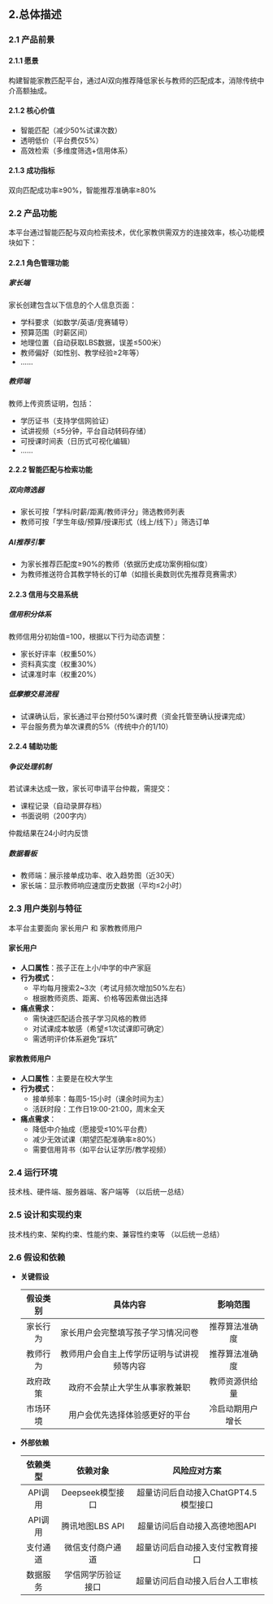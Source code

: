 ## 2.总体描述

### 2.1 产品前景

#### 2.1.1 愿景

构建智能家教匹配平台，通过AI双向推荐降低家长与教师的匹配成本，消除传统中介高额抽成。

#### 2.1.2 核心价值

- 智能匹配（减少50%试课次数）
- 透明低价（平台费仅5%）
- 高效检索（多维度筛选+信用体系）

#### 2.1.3 成功指标

双向匹配成功率≥90%，智能推荐准确率≥80%

### 2.2 产品功能

本平台通过智能匹配与双向检索技术，优化家教供需双方的连接效率，核心功能模块如下：

#### 2.2.1 角色管理功能

##### 家长端

家长创建包含以下信息的个人信息页面：

- 学科要求（如数学/英语/竞赛辅导）
- 预算范围（时薪区间）
- 地理位置（自动获取LBS数据，误差≤500米）
- 教师偏好（如性别、教学经验≥2年等）
- ……

##### 教师端

教师上传资质证明，包括：

- 学历证书（支持学信网验证）
- 试讲视频（≤5分钟，平台自动转码存储）
- 可授课时间表（日历式可视化编辑）
- ……

#### 2.2.2 智能匹配与检索功能

##### 双向筛选器

- 家长可按「学科/时薪/距离/教师评分」筛选教师列表
- 教师可按「学生年级/预算/授课形式（线上/线下）」筛选订单

##### AI推荐引擎

- 为家长推荐匹配度≥90%的教师（依据历史成功案例相似度）
- 为教师推送符合其教学特长的订单（如擅长奥数则优先推荐竞赛需求）

#### 2.2.3 信用与交易系统

##### 信用积分体系

教师信用分初始值=100，根据以下行为动态调整：

- 家长好评率（权重50%）
- 资料真实度（权重30%）
- 试课准时率（权重20%）

##### 低摩擦交易流程

- 试课确认后，家长通过平台预付50%课时费（资金托管至确认授课完成）
- 平台服务费为单次课费的5%（传统中介的1/10）

#### 2.2.4 辅助功能

##### 争议处理机制

若试课未达成一致，家长可申请平台仲裁，需提交：

- 课程记录（自动录屏存档）
- 书面说明（200字内）

仲裁结果在24小时内反馈

##### 数据看板

- 教师端：展示接单成功率、收入趋势图（近30天）
- 家长端：显示教师响应速度历史数据（平均≤2小时）

### 2.3 用户类别与特征

本平台主要面向 家长用户 和 家教教师用户

#### 家长用户

- **人口属性**：孩子正在上小/中学的中产家庭
- **行为模式**：
  - 平均每月搜索2~3次（考试月频次增加50%左右）
  - 根据教师资质、距离、价格等因素做出选择
- **痛点需求**：
  - 需快速匹配适合孩子学习风格的教师
  - 对试课成本敏感（希望≤1次试课即可确定）
  - 需透明评价体系避免“踩坑”

#### 家教教师用户

- **人口属性**：主要是在校大学生
- **行为模式**：
  - 接单频率：每周5-15小时（课余时间为主）
  - 活跃时段：工作日19:00-21:00，周末全天
- **痛点需求**：
  - 降低中介抽成（愿接受≤10%平台费）
  - 减少无效试课（期望匹配准确率≥80%）
  - 需要信用背书（如平台认证学历/教学视频）

### 2.4 运行环境

技术栈、硬件端、服务器端、客户端等
（以后统一总结）

### 2.5 设计和实现约束

技术栈约束、架构约束、性能约束、兼容性约束等
（以后统一总结）

### 2.6 假设和依赖

- **关键假设**
  
  |假设类别|具体内容|影响范围|
  |:-:|:-:|:-:|
  |​​家长行为​|家长用户会完整填写孩子学习情况问卷|推荐算法准确度|
  |教师行为|教师用户会自主上传学历证明与试讲视频等内容|推荐算法准确度|
  |政府政策|政府不会禁止大学生从事家教兼职|教师资源供给量|
  |市场环境|用户会优先选择体验感更好的平台|冷启动期用户增长|
- **外部依赖**

  |依赖类型|依赖对象|风险应对方案|
  |:-:|:-:|:-:|
  |API调用|Deepseek模型接口|超量访问后自动接入ChatGPT4.5模型接口|
  |API调用|腾讯地图LBS API|超量访问后自动接入高德地图API|
  |支付通道|微信支付商户通道|超量访问后自动接入支付宝教育接口|
  |数据服务|学信网学历验证接口|超量访问后自动接入后台人工审核|
